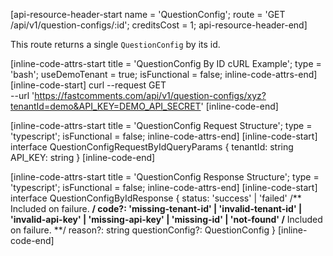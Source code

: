 [api-resource-header-start name = 'QuestionConfig'; route = 'GET /api/v1/question-configs/:id'; creditsCost = 1; api-resource-header-end]

This route returns a single `QuestionConfig` by its id.

[inline-code-attrs-start title = 'QuestionConfig By ID cURL Example'; type = 'bash'; useDemoTenant = true; isFunctional = false; inline-code-attrs-end]
[inline-code-start]
curl --request GET \
  --url 'https://fastcomments.com/api/v1/question-configs/xyz?tenantId=demo&API_KEY=DEMO_API_SECRET'
[inline-code-end]

[inline-code-attrs-start title = 'QuestionConfig Request Structure'; type = 'typescript'; isFunctional = false; inline-code-attrs-end]
[inline-code-start]
interface QuestionConfigRequestByIdQueryParams {
    tenantId: string
    API_KEY: string
}
[inline-code-end]

[inline-code-attrs-start title = 'QuestionConfig Response Structure'; type = 'typescript'; isFunctional = false; inline-code-attrs-end]
[inline-code-start]
interface QuestionConfigByIdResponse {
    status: 'success' | 'failed'
    /** Included on failure. **/
    code?: 'missing-tenant-id' | 'invalid-tenant-id' | 'invalid-api-key' | 'missing-api-key' | 'missing-id' | 'not-found'
    /** Included on failure. **/
    reason?: string
    questionConfig?: QuestionConfig
}
[inline-code-end]

